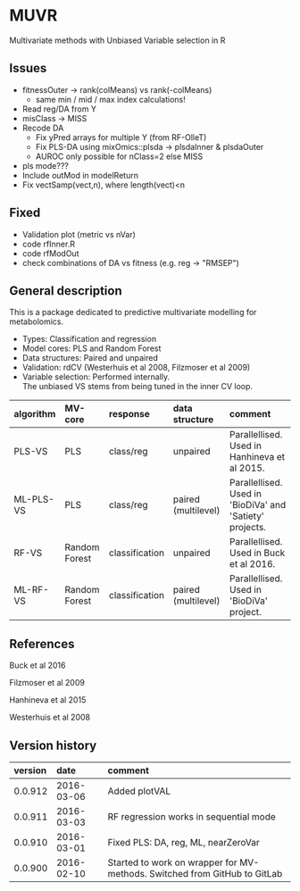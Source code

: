 # MUVR
Multivariate methods with Unbiased Variable selection in R

## Issues
- fitnessOuter -> rank(colMeans) vs rank(-colMeans)
  - same min / mid / max index calculations!
- Read reg/DA from Y
- misClass -> MISS
- Recode DA
  - Fix yPred arrays for multiple Y (from RF-OlleT)
  - Fix PLS-DA using mixOmics::plsda -> plsdaInner & plsdaOuter
  - AUROC only possible for nClass=2 else MISS
- pls mode???
- Include outMod in modelReturn
- Fix vectSamp(vect,n), where length(vect)<n

## Fixed
- Validation plot (metric vs nVar)
- code rfInner.R
- code rfModOut
- check combinations of DA vs fitness (e.g. reg -> "RMSEP")

## General description
This is a package dedicated to predictive multivariate modelling for metabolomics.
- Types: Classification and regression
- Model cores: PLS and Random Forest
- Data structures: Paired and unpaired
- Validation: rdCV (Westerhuis et al 2008, Filzmoser et al 2009)
- Variable selection: Performed internally.  
  The unbiased VS stems from being tuned in the inner CV loop.  

algorithm | MV-core | response | data structure | comment
:-------- | :------- | :------------- | :------ | :------
PLS-VS | PLS | class/reg | unpaired | Parallellised. Used in Hanhineva et al 2015.
ML-PLS-VS | PLS | class/reg | paired (multilevel) | Parallellised. Used in 'BioDiVa' and 'Satiety' projects.
RF-VS | Random Forest | classification | unpaired | Parallellised. Used in Buck et al 2016.
ML-RF-VS | Random Forest | classification | paired (multilevel) | Parallellised. Used in 'BioDiVa' project.

## References

Buck et al 2016

Filzmoser et al 2009

Hanhineva et al 2015

Westerhuis et al 2008

## Version history
version | date | comment
:------ | :--- | :------
0.0.912 | 2016-03-06 | Added plotVAL
0.0.911 | 2016-03-03 | RF regression works in sequential mode 
0.0.910 | 2016-03-01 | Fixed PLS: DA, reg, ML, nearZeroVar
0.0.900 | 2016-02-10 | Started to work on wrapper for MV-methods. Switched from GitHub to GitLab
